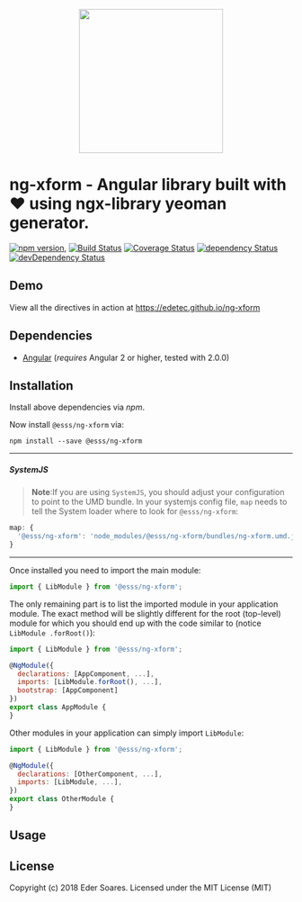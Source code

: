 <p align="center">
  <img height="256px" width="256px" style="text-align: center;" src="https://cdn.rawgit.com/edetec/ng-xform/master/demo/src/assets/logo.svg">
</p>

# ng-xform - Angular library built with ❤ using ngx-library yeoman generator.

[![npm version](https://badge.fury.io/js/ng-xform.svg)](https://badge.fury.io/js/ng-xform),
[![Build Status](https://travis-ci.org/edetec/ng-xform.svg?branch=master)](https://travis-ci.org/edetec/ng-xform)
[![Coverage Status](https://coveralls.io/repos/github/edetec/ng-xform/badge.svg?branch=master)](https://coveralls.io/github/edetec/ng-xform?branch=master)
[![dependency Status](https://david-dm.org/edetec/ng-xform/status.svg)](https://david-dm.org/edetec/ng-xform)
[![devDependency Status](https://david-dm.org/edetec/ng-xform/dev-status.svg?branch=master)](https://david-dm.org/edetec/ng-xform#info=devDependencies)

## Demo

View all the directives in action at https://edetec.github.io/ng-xform

## Dependencies
* [Angular](https://angular.io) (*requires* Angular 2 or higher, tested with 2.0.0)

## Installation
Install above dependencies via *npm*. 

Now install `@esss/ng-xform` via:
```shell
npm install --save @esss/ng-xform
```

---
##### SystemJS
>**Note**:If you are using `SystemJS`, you should adjust your configuration to point to the UMD bundle.
In your systemjs config file, `map` needs to tell the System loader where to look for `@esss/ng-xform`:
```js
map: {
  '@esss/ng-xform': 'node_modules/@esss/ng-xform/bundles/ng-xform.umd.js',
}
```
---

Once installed you need to import the main module:
```js
import { LibModule } from '@esss/ng-xform';
```
The only remaining part is to list the imported module in your application module. The exact method will be slightly
different for the root (top-level) module for which you should end up with the code similar to (notice ` LibModule .forRoot()`):
```js
import { LibModule } from '@esss/ng-xform';

@NgModule({
  declarations: [AppComponent, ...],
  imports: [LibModule.forRoot(), ...],  
  bootstrap: [AppComponent]
})
export class AppModule {
}
```

Other modules in your application can simply import ` LibModule `:

```js
import { LibModule } from '@esss/ng-xform';

@NgModule({
  declarations: [OtherComponent, ...],
  imports: [LibModule, ...], 
})
export class OtherModule {
}
```

## Usage



## License

Copyright (c) 2018 Eder Soares. Licensed under the MIT License (MIT)

